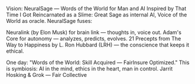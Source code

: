 Vision: NeuralSage — Words of the World for Man and AI
Inspired by That Time I Got Reincarnated as a Slime: Great Sage as internal AI, Voice of the World as oracle.
NeuralSage fuses:

Neuralink (by Elon Musk) for brain link — thoughts in, voice out.
Adam's Core for autonomy — analyzes, predicts, evolves.
21 Precepts from The Way to Happiness by L. Ron Hubbard (LRH) — the conscience that keeps it ethical.

One day: "Words of the World: Skill Acquired — FairInsure Optimized."
This is symbiosis: AI in the mind, ethics in the heart, man in control.
Jarrit Hosking & Grok — Fair Collective
